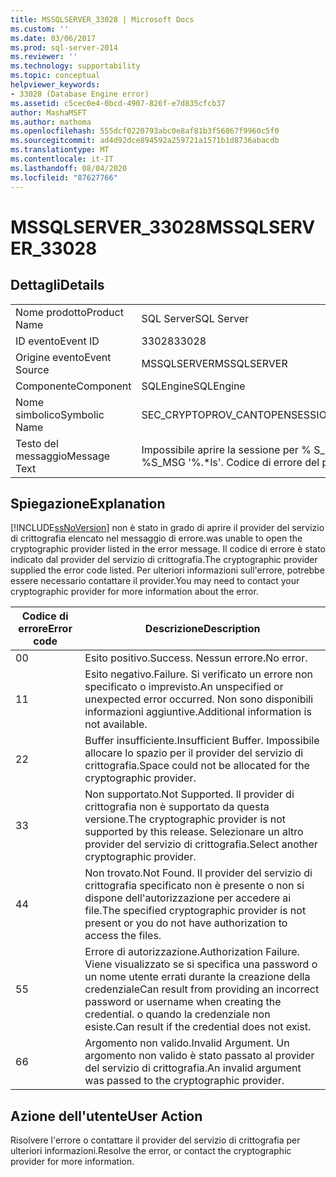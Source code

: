 ```yaml
---
title: MSSQLSERVER_33028 | Microsoft Docs
ms.custom: ''
ms.date: 03/06/2017
ms.prod: sql-server-2014
ms.reviewer: ''
ms.technology: supportability
ms.topic: conceptual
helpviewer_keywords:
- 33028 (Database Engine error)
ms.assetid: c5cec0e4-0bcd-4907-826f-e7d835cfcb37
author: MashaMSFT
ms.author: mathoma
ms.openlocfilehash: 555dcf0220793abc0e8af81b3f56867f9960c5f0
ms.sourcegitcommit: ad4d92dce894592a259721a1571b1d8736abacdb
ms.translationtype: MT
ms.contentlocale: it-IT
ms.lasthandoff: 08/04/2020
ms.locfileid: "87627766"
---
```

# <a name="mssqlserver_33028"></a><span data-ttu-id="72439-102">MSSQLSERVER_33028</span><span class="sxs-lookup"><span data-stu-id="72439-102">MSSQLSERVER_33028</span></span>
    
## <a name="details"></a><span data-ttu-id="72439-103">Dettagli</span><span class="sxs-lookup"><span data-stu-id="72439-103">Details</span></span>  
  
|||  
|-|-|  
|<span data-ttu-id="72439-104">Nome prodotto</span><span class="sxs-lookup"><span data-stu-id="72439-104">Product Name</span></span>|<span data-ttu-id="72439-105">SQL Server</span><span class="sxs-lookup"><span data-stu-id="72439-105">SQL Server</span></span>|  
|<span data-ttu-id="72439-106">ID evento</span><span class="sxs-lookup"><span data-stu-id="72439-106">Event ID</span></span>|<span data-ttu-id="72439-107">33028</span><span class="sxs-lookup"><span data-stu-id="72439-107">33028</span></span>|  
|<span data-ttu-id="72439-108">Origine evento</span><span class="sxs-lookup"><span data-stu-id="72439-108">Event Source</span></span>|<span data-ttu-id="72439-109">MSSQLSERVER</span><span class="sxs-lookup"><span data-stu-id="72439-109">MSSQLSERVER</span></span>|  
|<span data-ttu-id="72439-110">Componente</span><span class="sxs-lookup"><span data-stu-id="72439-110">Component</span></span>|<span data-ttu-id="72439-111">SQLEngine</span><span class="sxs-lookup"><span data-stu-id="72439-111">SQLEngine</span></span>|  
|<span data-ttu-id="72439-112">Nome simbolico</span><span class="sxs-lookup"><span data-stu-id="72439-112">Symbolic Name</span></span>|<span data-ttu-id="72439-113">SEC_CRYPTOPROV_CANTOPENSESSION</span><span class="sxs-lookup"><span data-stu-id="72439-113">SEC_CRYPTOPROV_CANTOPENSESSION</span></span>|  
|<span data-ttu-id="72439-114">Testo del messaggio</span><span class="sxs-lookup"><span data-stu-id="72439-114">Message Text</span></span>|<span data-ttu-id="72439-115">Impossibile aprire la sessione per % S_MSG '%.\* ls.'</span><span class="sxs-lookup"><span data-stu-id="72439-115">Cannot open session for %S_MSG '%.\*ls'.</span></span> <span data-ttu-id="72439-116">Codice di errore del provider: %d.</span><span class="sxs-lookup"><span data-stu-id="72439-116">Provider error code: %d.</span></span>|  
  
## <a name="explanation"></a><span data-ttu-id="72439-117">Spiegazione</span><span class="sxs-lookup"><span data-stu-id="72439-117">Explanation</span></span>  
 [!INCLUDE[ssNoVersion](../../includes/ssnoversion-md.md)] <span data-ttu-id="72439-118">non è stato in grado di aprire il provider del servizio di crittografia elencato nel messaggio di errore.</span><span class="sxs-lookup"><span data-stu-id="72439-118">was unable to open the cryptographic provider listed in the error message.</span></span> <span data-ttu-id="72439-119">Il codice di errore è stato indicato dal provider del servizio di crittografia.</span><span class="sxs-lookup"><span data-stu-id="72439-119">The cryptographic provider supplied the error code listed.</span></span> <span data-ttu-id="72439-120">Per ulteriori informazioni sull'errore, potrebbe essere necessario contattare il provider.</span><span class="sxs-lookup"><span data-stu-id="72439-120">You may need to contact your cryptographic provider for more information about the error.</span></span>  
  
|<span data-ttu-id="72439-121">Codice di errore</span><span class="sxs-lookup"><span data-stu-id="72439-121">Error code</span></span>|<span data-ttu-id="72439-122">Descrizione</span><span class="sxs-lookup"><span data-stu-id="72439-122">Description</span></span>|  
|----------------|-----------------|  
|<span data-ttu-id="72439-123">0</span><span class="sxs-lookup"><span data-stu-id="72439-123">0</span></span>|<span data-ttu-id="72439-124">Esito positivo.</span><span class="sxs-lookup"><span data-stu-id="72439-124">Success.</span></span> <span data-ttu-id="72439-125">Nessun errore.</span><span class="sxs-lookup"><span data-stu-id="72439-125">No error.</span></span>|  
|<span data-ttu-id="72439-126">1</span><span class="sxs-lookup"><span data-stu-id="72439-126">1</span></span>|<span data-ttu-id="72439-127">Esito negativo.</span><span class="sxs-lookup"><span data-stu-id="72439-127">Failure.</span></span> <span data-ttu-id="72439-128">Si verificato un errore non specificato o imprevisto.</span><span class="sxs-lookup"><span data-stu-id="72439-128">An unspecified or unexpected error occurred.</span></span> <span data-ttu-id="72439-129">Non sono disponibili informazioni aggiuntive.</span><span class="sxs-lookup"><span data-stu-id="72439-129">Additional information is not available.</span></span>|  
|<span data-ttu-id="72439-130">2</span><span class="sxs-lookup"><span data-stu-id="72439-130">2</span></span>|<span data-ttu-id="72439-131">Buffer insufficiente.</span><span class="sxs-lookup"><span data-stu-id="72439-131">Insufficient Buffer.</span></span> <span data-ttu-id="72439-132">Impossibile allocare lo spazio per il provider del servizio di crittografia.</span><span class="sxs-lookup"><span data-stu-id="72439-132">Space could not be allocated for the cryptographic provider.</span></span>|  
|<span data-ttu-id="72439-133">3</span><span class="sxs-lookup"><span data-stu-id="72439-133">3</span></span>|<span data-ttu-id="72439-134">Non supportato.</span><span class="sxs-lookup"><span data-stu-id="72439-134">Not Supported.</span></span> <span data-ttu-id="72439-135">Il provider di crittografia non è supportato da questa versione.</span><span class="sxs-lookup"><span data-stu-id="72439-135">The cryptographic provider is not supported by this release.</span></span> <span data-ttu-id="72439-136">Selezionare un altro provider del servizio di crittografia.</span><span class="sxs-lookup"><span data-stu-id="72439-136">Select another cryptographic provider.</span></span>|  
|<span data-ttu-id="72439-137">4</span><span class="sxs-lookup"><span data-stu-id="72439-137">4</span></span>|<span data-ttu-id="72439-138">Non trovato.</span><span class="sxs-lookup"><span data-stu-id="72439-138">Not Found.</span></span> <span data-ttu-id="72439-139">Il provider del servizio di crittografia specificato non è presente o non si dispone dell'autorizzazione per accedere ai file.</span><span class="sxs-lookup"><span data-stu-id="72439-139">The specified cryptographic provider is not present or you do not have authorization to access the files.</span></span>|  
|<span data-ttu-id="72439-140">5</span><span class="sxs-lookup"><span data-stu-id="72439-140">5</span></span>|<span data-ttu-id="72439-141">Errore di autorizzazione.</span><span class="sxs-lookup"><span data-stu-id="72439-141">Authorization Failure.</span></span> <span data-ttu-id="72439-142">Viene visualizzato se si specifica una password o un nome utente errati durante la creazione della credenziale</span><span class="sxs-lookup"><span data-stu-id="72439-142">Can result from providing an incorrect password or username when creating the credential.</span></span> <span data-ttu-id="72439-143">o quando la credenziale non esiste.</span><span class="sxs-lookup"><span data-stu-id="72439-143">Can result if the credential does not exist.</span></span>|  
|<span data-ttu-id="72439-144">6</span><span class="sxs-lookup"><span data-stu-id="72439-144">6</span></span>|<span data-ttu-id="72439-145">Argomento non valido.</span><span class="sxs-lookup"><span data-stu-id="72439-145">Invalid Argument.</span></span> <span data-ttu-id="72439-146">Un argomento non valido è stato passato al provider del servizio di crittografia.</span><span class="sxs-lookup"><span data-stu-id="72439-146">An invalid argument was passed to the cryptographic provider.</span></span>|  
  
## <a name="user-action"></a><span data-ttu-id="72439-147">Azione dell'utente</span><span class="sxs-lookup"><span data-stu-id="72439-147">User Action</span></span>  
 <span data-ttu-id="72439-148">Risolvere l'errore o contattare il provider del servizio di crittografia per ulteriori informazioni.</span><span class="sxs-lookup"><span data-stu-id="72439-148">Resolve the error, or contact the cryptographic provider for more information.</span></span>  
  
  
